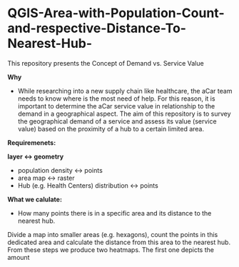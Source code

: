 # QGIS-Area-with-Population-Count-and-respective-Distance-To-Nearest-Hub-
This repository presents the Concept of Demand vs. Service Value

**Why**
- While researching into a new supply chain like healthcare, the aCar team needs to know where is the most need of help. For this reason, it is important to determine the aCar service value in relationship to the demand in a geographical aspect. The aim of this repository is to survey the geographical demand of a service and assess its value (service value) based on the proximity of a hub to a certain limited area. 

**Requiremenets:**

**layer <-> geometry**
- population density <-> points
- area map <-> raster
- Hub (e.g. Health Centers) distribution <-> points

**What we calulate:**
- How many points there is in a specific area and its distance to the nearest hub. 

Divide a map into smaller areas (e.g. hexagons), count the points in this dedicated area and calculate the distance from this area to the nearest hub. From these steps we produce two heatmaps. The first one depicts the amount   
